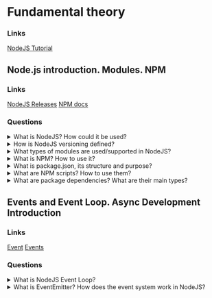 # Fundamental theory

### Links
[NodeJS Tutorial](https://www.tutorialsteacher.com/nodejs/nodejs-tutorials)

## Node.js introduction. Modules. NPM

### Links
[NodeJS Releases](https://nodejs.org/en/about/releases/)
[NPM docs](https://docs.npmjs.com/about-npm)

### Questions

<details>
  <summary>What is NodeJS? How could it be used?</summary>

  NodeJS is a programming platform for running JavaScript and turning the language into a common language. Also, NodeJS adds opportunities to communicate with output/input through NodeJS API and use external modules. The base using sphere is the development of web-servers. Moreover, NodeJS allows creating desktop applications(for example, it is possible to use Electron). NodeJS uses an event-driven model and async or reactive programming with not blocked output/input.

  For using, one of the NodeJS versions could be downloaded from the official website. Besides, it is possible to turn between versions with the nvm application.

</details>

<details>
  <summary>How is NodeJS versioning defined?</summary>

  There are two groups of NodeJS versions. First odd-numbered releases (9, 11, etc.), and second even-numbered or LTS releases (10, 12, etc.). LTS releases have long term support which typically guarantees that NodeJS developers will fix critical problems(bugs). As a result, the production application should use only LTS versions. There are follow life cycle periods:

  Not supported - version is not supported anymore;

  Current - version is in active development;

  Active - version is recommended to use;

  Maintenance - version is supported.

</details>

<details>
  <summary>What types of modules are used/supported in NodeJS?</summary>
  
  NodeJS includes three types of modules:

  1. Core Modules
  2. Local Modules
  3. Third-Party Modules

  The core modules include the bare minimum functionalities of NodeJS. Core modules are compiled into their binary distribution and automatically load when NodeJS starts the process. However, it is required to import the core module first to use it in your application.

  Local modules are modules created locally in your Node.js application. These modules include different functionalities of your application in separate files and folders. You can also package it and distribute it via NPM. For example, if it is needed to connect to MongoDB and fetch data, it will be possible to create a reusable module.

  Third-Party Modules are modules that are possible to import from NPM.

</details>

<details>
  <summary>What is NPM? How to use it?</summary>

  Node Package Manager (NPM) is a command-line tool that installs, updates or uninstalls Node.js packages in your application. It is also an online repository for open-source Node.js packages. The node community around the world creates modules and publishes them as packages in this repository. Npm allows installing, uninstalling and updating packages.

</details>

<details>
  <summary>What is package.json, its structure and purpose?</summary>

  Package.json file contains information about an application: name, version, dependencies, and etc. Each directory in the file is interpreted as a NodeJS package.

</details>

<details>
  <summary>What are NPM scripts? How to use them?</summary>
  
  The scripts property of a package.json file contains scripts that can be run by ```npm run <stage>```. Also, It is possible to use pre and post commands as prepare, prepublish, prepublishOnly and .etc.

</details>

<details>
  <summary>What are package dependencies? What are their main types?</summary>
  
  Dependencies are a list of external modules that a project uses.

  NodeJS contains two dependency types:

  1. Dependencies should have dependencies that the production mode will use.
  2. devDependencies should have dependencies that will be used in development. For example, linter, bable and etc.

</details>

## Events and Event Loop. Async Development Introduction

### Links
[Event](https://nodejs.org/en/docs/guides/event-loop-timers-and-nexttick/)
[Events](https://nodejs.org/api/events.html)

### Questions

<details>
  <summary>What is NodeJS Event Loop?</summary>

  The event loop is the module that allows Node.js to perform non-blocking I/O operations - although JavaScript is single-threaded - by offloading operations to the system kernel whenever possible.

  Since most modern kernels are multi-threaded, they can handle multiple operations executing in the background.
  There are follow queues: timers, pending callbacks, idle, prepare, poll, check, close callbacks.

</details>

<details>
  <summary>What is EventEmitter? How does the event system work in NodeJS?</summary>

  All objects that emit events are instances of the EventEmitter class. These objects expose an ```eventEmitter.on()``` function that allows one or more functions to be attached to named events emitted by the object. Typically, event names are camel-cased strings but any valid JavaScript property key can be used.

  When the EventEmitter object emits an event, all of the functions attached to that specific event are called synchronously. Any values returned by the called listeners are ignored and discarded.

  The following example shows a simple EventEmitter instance with a single listener. The ```eventEmitter.on()``` method is used to register listeners, while the ```eventEmitter.emit()``` method is used to trigger the event.

</details>
